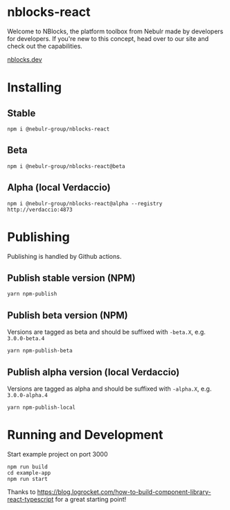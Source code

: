 # nblocks-react

Welcome to NBlocks, the platform toolbox from Nebulr made by developers for developers. If you're new to this concept, head over to our site and check out the capabilities.

[nblocks.dev](https://nblocks.dev)

# Installing

## Stable

```
npm i @nebulr-group/nblocks-react
```

## Beta

```
npm i @nebulr-group/nblocks-react@beta
```

## Alpha (local Verdaccio)

```
npm i @nebulr-group/nblocks-react@alpha --registry http://verdaccio:4873
```

# Publishing

Publishing is handled by Github actions.

## Publish stable version (NPM)

```
yarn npm-publish
```

## Publish beta version (NPM)

Versions are tagged as beta and should be suffixed with `-beta.X`, e.g. `3.0.0-beta.4`

```
yarn npm-publish-beta
```

## Publish alpha version (local Verdaccio)

Versions are tagged as alpha and should be suffixed with `-alpha.X`, e.g. `3.0.0-alpha.4`

```
yarn npm-publish-local
```

# Running and Development

Start example project on port 3000

```
npm run build
cd example-app
npm run start
```

Thanks to https://blog.logrocket.com/how-to-build-component-library-react-typescript for a great starting point!